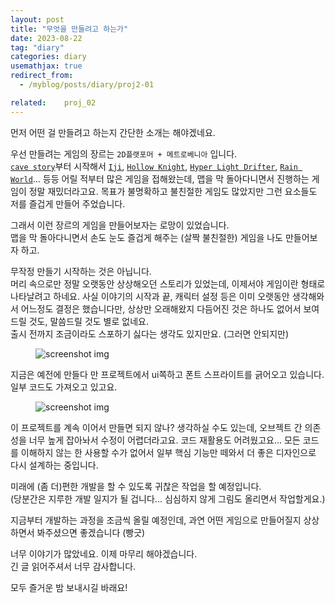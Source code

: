 ```yaml
---
layout: post
title: "무엇을 만들려고 하는가"
date: 2023-08-22
tag: "diary"
categories: diary
usemathjax: true
redirect_from:
  - /myblog/posts/diary/proj2-01

related:    proj_02
---
```


먼저 어떤 걸 만들려고 하는지 간단한 소개는 해야겠네요.

우선 만들려는 게임의 장르는 `2D플랫포머 + 메트로베니아` 입니다.  
[`cave story`](https://www.cavestory.org/)부터 시작해서
[`Iji`](https://www.remar.se/daniel/iji.php),
[`Hollow Knight`](https://www.hollowknight.com/),
[`Hyper Light Drifter`](https://www.heartmachine.com/hyper-light-drifter),
[`Rain World`](https://rainworldgame.com/)... 등등
어릴 적부터 많은 게임을 접해왔는데, 맵을 막 돌아다니면서 진행하는 게임이 정말 재밌더라고요.
목표가 불명확하고 불친절한 게임도 많았지만 그런 요소들도 저를 즐겁게 만들어 주었습니다.

그래서 이런 장르의 게임을 만들어보자는 로망이 있었습니다.  
맵을 막 돌아다니면서 손도 눈도 즐겁게 해주는 (살짝 불친절한) 게임을 나도 만들어보자 하고.

무작정 만들기 시작하는 것은 아닙니다.  
머리 속으로만 정말 오랫동안 상상해오던 스토리가 있었는데, 이제서야 게임이란 형태로 나타날려고 하네요. 
사실 이야기의 시작과 끝, 캐릭터 설정 등은 이미 오랫동안 생각해와서 어느정도 결정은 했습니다만,
상상만 오래해왔지 다듬어진 것은 하나도 없어서 보여드릴 것도, 말씀드릴 것도 별로 없네요.  
출시 전까지 조금이라도 스포하기 싫다는 생각도 있지만요. (그러면 안되지만)

<figure>
    <img class="title-image" src="{{ site.image_location }}/diary/proj2_diary/01/prototype.png" alt="screenshot img">
</figure>

지금은 예전에 만들다 만 프로젝트에서 ui쪽하고 폰트 스프라이트를 긁어오고 있습니다.  
일부 코드도 가져오고 있고요.

<figure>
    <img class="title-image" src="{{ site.image_location }}/diary/proj2_diary/01/prototype2.png" alt="screenshot img">
</figure>

이 프로젝트를 계속 이어서 만들면 되지 않나? 생각하실 수도 있는데, 오브젝트 간 의존성을 너무 높게 잡아놔서 수정이 어렵더라고요.
코드 재활용도 어려웠고요...
모든 코드를 이해하지 않는 한 사용할 수가 없어서 일부 핵심 기능만 떼와서 더 좋은 디자인으로 다시 설계하는 중입니다.

미래에 (좀 더)편한 개발을 할 수 있도록 귀찮은 작업을 할 예정입니다.  
(당분간은 지루한 개발 일지가 될 겁니다... 심심하지 않게 그림도 올리면서 작업할게요.)  

지금부터 개발하는 과정을 조금씩 올릴 예정인데, 과연 어떤 게임으로 만들어질지 상상하면서 봐주셨으면 좋겠습니다 (빵긋)  

너무 이야기가 많았네요. 이제 마무리 해야겠습니다.  
긴 글 읽어주셔서 너무 감사합니다.  

모두 즐거운 밤 보내시길 바래요!  
